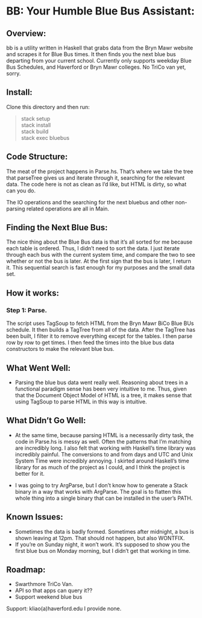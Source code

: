 # BB: Your Humble Blue Bus Assistant: 
## Overview: 
bb is a utility written in Haskell that grabs data from the Bryn Mawr website and scrapes it for Blue Bus times. It then finds you the next blue bus departing from your current school. Currently only supports weekday Blue Bus Schedules, and Haverford or Bryn Mawr colleges. No TriCo van yet, sorry. 
## Install: 
Clone this directory and then run: 
> stack setup  
> stack install  
> stack build  
> stack exec bluebus

## Code Structure: 
The meat of the project happens in Parse.hs. That’s where we take the tree that parseTree gives us and iterate through it, searching for the relevant data. The code here is not as clean as I’d like, but HTML is dirty, so what can you do.  

The IO operations and the searching for the next bluebus and other non-parsing related operations are all in Main. 

## Finding the Next Blue Bus: 
The nice thing about the Blue Bus data is that it’s all sorted for me because each table is ordered. Thus, I didn’t need to sort the data. I just iterate through each bus with the current system time, and compare the two to see whether or not the bus is later. At the first sign that the bus is later, I return it. This sequential search is fast enough for my purposes and the small data set. 

## How it works: 
### Step 1: Parse. 
The script uses TagSoup to fetch HTML from the Bryn Mawr BiCo Blue BUs schedule. It then builds a TagTree from all of the data. After the TagTree has been built, I filter it to remove everything except for the tables. I then parse row by row to get times. I then feed the times into the blue bus data constructors to make the relevant blue bus. 

## What Went Well: 
* Parsing the blue bus data went really well. Reasoning about trees in a functional paradigm sense has been very intuitive to me. Thus, given that the Document Object Model of HTML is a tree, it makes sense that using TagSoup to parse HTML in this way is intuitive. 

## What Didn’t Go Well: 
* At the same time, because parsing HTML is a necessarily dirty task, the code in Parse.hs is messy as well. Often the patterns that I’m matching are incredibly long. I also felt that working with Haskell’s time library was incredibly painful. The conversions to and from days and UTC and Unix System Time were incredibly annoying. I skirted around Haskell’s time library for as much of the project as I could, and I think the project is better for it. 

* I was going to try ArgParse, but I don’t know how to generate a Stack binary in a way that works with ArgParse. The goal is to flatten this whole thing into a single binary that can be installed in the user’s PATH. 

## Known Issues: 
* Sometimes the data is badly formed. Sometimes after midnight, a bus is shown leaving at 12pm. That should not happen, but also WONTFIX. 
* If you’re on Sunday night, it won’t work. It’s supposed to show you the first blue bus on Monday morning, but I didn’t get that working in time. 

## Roadmap: 
* Swarthmore TriCo Van. 
* API so that apps can query it??
* Support weekend blue bus

Support: kliao(a)haverford.edu
I provide none. 

